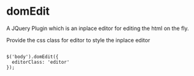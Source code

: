 # domEdit

A JQuery Plugin which is an inplace editor for editing the html on the fly.

Provide the css class for editor to style the inplace editor

<code>
$('body').domEdit({
  editorClass: 'editor'
});
</code>
